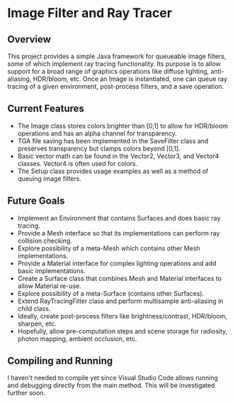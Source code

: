 # Image Filter and Ray Tracer

## Overview
This project provides a simple Java framework for queueable image filters, some of which implement ray tracing functionality.
Its purpose is to allow support for a broad range of graphics operations like diffuse lighting, anti-aliasing, HDR/bloom, etc.
Once an Image is instantiated, one can queue ray tracing of a given environment, post-process filters, and a save operation.

## Current Features
* The Image class stores colors brighter than [0,1] to allow for HDR/bloom operations and has an alpha channel for transparency.
* TGA file saving has been implemented in the SaveFilter class and preserves transparency but clamps colors beyond [0,1].
* Basic vector math can be found in the Vector2, Vector3, and Vector4 classes. Vector4 is often used for colors.
* The Setup class provides usage examples as well as a method of queuing image filters.

## Future Goals
* Implement an Environment that contains Surfaces and does basic ray tracing.
* Provide a Mesh interface so that its implementations can perform ray collision checking.
* Explore possibility of a meta-Mesh which contains other Mesh implementations.
* Provide a Material interface for complex lighting operations and add basic implementations.
* Create a Surface class that combines Mesh and Material interfaces to allow Material re-use.
* Explore possibility of a meta-Surface (contains other Surfaces).
* Extend RayTracingFilter class and perform multisample anti-aliasing in child class.
* Ideally, create post-process filters like brightness/contrast, HDR/bloom, sharpen, etc.
* Hopefully, allow pre-computation steps and scene storage for radiosity, photon mapping, ambient occlusion, etc.

## Compiling and Running
I haven't needed to compile yet since Visual Studio Code allows running and debugging directly from the main method.
This will be investigated further soon.
